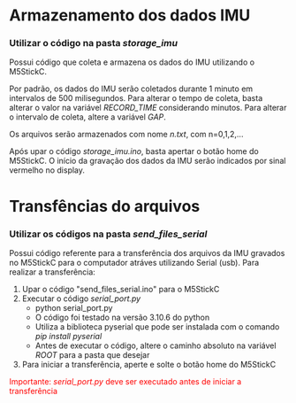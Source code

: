 # Armazenamento dos dados IMU
### Utilizar o código na pasta *storage_imu*
Possui código que coleta e armazena os dados do IMU utilizando o M5StickC.

Por padrão, os dados do IMU serão coletados durante 1 minuto em intervalos de 500 milisegundos. Para alterar o tempo de coleta, basta alterar o valor na variável *RECORD_TIME* considerando minutos. Para alterar o intervalo de coleta, altere a variável *GAP*.

Os arquivos serão armazenados com nome *n.txt*, com n=0,1,2,...

Após upar o código *storage_imu.ino*, basta apertar o botão home do M5StickC. O início da gravação dos dados da IMU serão indicados por sinal vermelho no display.

# Transfências do arquivos
### Utilizar os códigos na pasta *send_files_serial*
Possui código referente para a transferência dos arquivos da IMU gravados no M5StickC para o computador atráves utilizando Serial (usb).
Para realizar a transferência:

1. Upar o código "send_files_serial.ino" para o M5StickC
2. Executar o código *serial_port.py*
    - python serial_port.py
    - O código foi testado na versão 3.10.6 do python
    - Utiliza a biblioteca pyserial que pode ser instalada com o comando *pip install pyserial*
    - Antes de executar o código, altere o caminho absoluto na variável *ROOT* para a pasta que desejar
3. Para iniciar a transferência, aperte e solte o botão home do M5StickC

<span style="color: red">Importante: *serial_port.py* deve ser executado antes de iniciar a transferência</span>